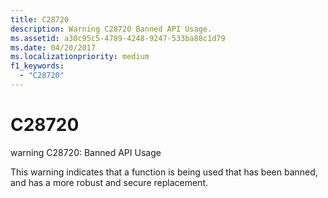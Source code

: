 ```yaml
---
title: C28720
description: Warning C28720 Banned API Usage.
ms.assetid: a30c95c5-4789-4248-9247-533ba88c1d79
ms.date: 04/20/2017
ms.localizationpriority: medium 
f1_keywords: 
  - "C28720"
---
```


# C28720


warning C28720: Banned API Usage

This warning indicates that a function is being used that has been banned, and has a more robust and secure replacement.

 

 





